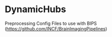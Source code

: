 DynamicHubs
===========

Preprocessing Config Files to use with BIPS (https://github.com/INCF/BrainImagingPipelines)
